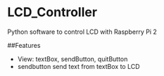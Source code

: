 # LCD_Controller
Python software to control LCD with Raspberry Pi 2

##Features
- View: textBox, sendButton, quitButton
- sendbutton send text from textBox to LCD

